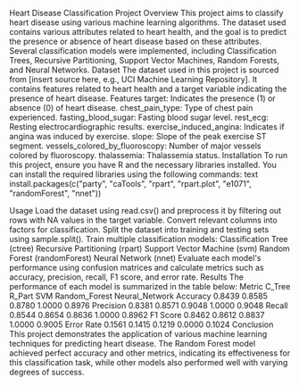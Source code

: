 Heart Disease Classification Project
Overview
This project aims to classify heart disease using various machine learning algorithms. The dataset used contains various attributes related to heart health, and the goal is to predict the presence or absence of heart disease based on these attributes. Several classification models were implemented, including Classification Trees, Recursive Partitioning, Support Vector Machines, Random Forests, and Neural Networks.
Dataset
The dataset used in this project is sourced from [insert source here, e.g., UCI Machine Learning Repository]. It contains features related to heart health and a target variable indicating the presence of heart disease.
Features
target: Indicates the presence (1) or absence (0) of heart disease.
chest_pain_type: Type of chest pain experienced.
fasting_blood_sugar: Fasting blood sugar level.
rest_ecg: Resting electrocardiographic results.
exercise_induced_angina: Indicates if angina was induced by exercise.
slope: Slope of the peak exercise ST segment.
vessels_colored_by_fluoroscopy: Number of major vessels colored by fluoroscopy.
thalassemia: Thalassemia status.
Installation
To run this project, ensure you have R and the necessary libraries installed. You can install the required libraries using the following commands:
text
install.packages(c("party", "caTools", "rpart", "rpart.plot", "e1071", "randomForest", "nnet"))

Usage
Load the dataset using read.csv() and preprocess it by filtering out rows with NA values in the target variable.
Convert relevant columns into factors for classification.
Split the dataset into training and testing sets using sample.split().
Train multiple classification models:
Classification Tree (ctree)
Recursive Partitioning (rpart)
Support Vector Machine (svm)
Random Forest (randomForest)
Neural Network (nnet)
Evaluate each model's performance using confusion matrices and calculate metrics such as accuracy, precision, recall, F1 score, and error rate.
Results
The performance of each model is summarized in the table below:
Metric	C_Tree	R_Part	SVM	Random_Forest	Neural_Network
Accuracy	0.8439	0.8585	0.8780	1.0000	0.8976
Precision	0.8381	0.8571	0.9048	1.0000	0.9048
Recall	0.8544	0.8654	0.8636	1.0000	0.8962
F1 Score	0.8462	0.8612	0.8837	1.0000	0.9005
Error Rate	0.1561	0.1415	0.1219	0.0000	0.1024
Conclusion
This project demonstrates the application of various machine learning techniques for predicting heart disease. The Random Forest model achieved perfect accuracy and other metrics, indicating its effectiveness for this classification task, while other models also performed well with varying degrees of success.
